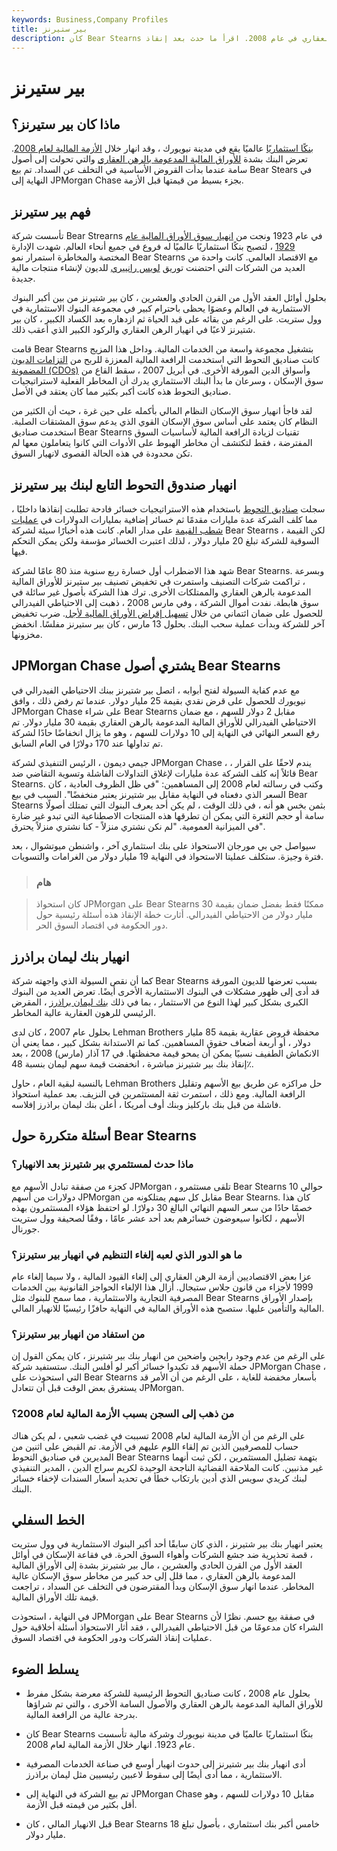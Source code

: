 ```yaml
---
keywords: Business,Company Profiles
title: بير ستيرنز
description: كان Bear Stearns بنكًا استثماريًا انهار خلال أزمة الرهن العقاري في عام 2008. اقرأ ما حدث بعد إنقاذ Bear Stearns.
---
```


# بير ستيرنز
## ماذا كان بير ستيرنز؟

[بنكًا استثماريًا](/investmentbank) عالميًا يقع في مدينة نيويورك ، وقد انهار خلال [الأزمة المالية لعام 2008](/financial-crisis). تعرض البنك بشدة [للأوراق المالية المدعومة بالرهن العقاري](/mbs) والتي تحولت إلى أصول سامة عندما بدأت القروض الأساسية في التخلف عن السداد. تم بيع Bear Stears في النهاية إلى JPMorgan Chase بجزء بسيط من قيمتها قبل الأزمة.

## فهم بير ستيرنز

تأسست شركة Bear Strearns في عام 1923 ونجت من [انهيار سوق الأوراق المالية عام 1929](/stock-market-crash-1929) ، لتصبح بنكًا استثماريًا عالميًا له فروع في جميع أنحاء العالم. شهدت الإدارة المختصة والمخاطرة استمرار نمو Bear Stearns مع الاقتصاد العالمي. كانت واحدة من العديد من الشركات التي احتضنت توريق [لويس رانييري](/lewis_ranieri) للديون لإنشاء منتجات مالية جديدة.

بحلول أوائل العقد الأول من القرن الحادي والعشرين ، كان بير شتيرنز من بين أكبر البنوك الاستثمارية في العالم وعضوًا يحظى باحترام كبير في مجموعة البنوك الاستثمارية في وول ستريت. على الرغم من بقائه على قيد الحياة ثم ازدهاره بعد الكساد الكبير ، كان بير شتيرنز لاعبًا في انهيار الرهن العقاري والركود الكبير الذي أعقب ذلك.

قامت Bear Stearns بتشغيل مجموعة واسعة من الخدمات المالية. وداخل هذا المزيج كانت صناديق التحوط التي استخدمت الرافعة المالية المعززة للربح من [التزامات الديون المضمونة (CDOs)](/cdo) وأسواق الدين المورقة الأخرى. في أبريل 2007 ، سقط القاع من سوق الإسكان ، وسرعان ما بدأ البنك الاستثماري يدرك أن المخاطر الفعلية لاستراتيجيات صناديق التحوط هذه كانت أكبر بكثير مما كان يعتقد في الأصل.

لقد فاجأ انهيار سوق الإسكان النظام المالي بأكمله على حين غرة ، حيث أن الكثير من النظام كان يعتمد على أساس سوق الإسكان القوي الذي يدعم سوق المشتقات الصلبة. استخدمت صناديق Bear Stearns تقنيات لزيادة الرافعة المالية لأساسيات السوق المفترضة ، فقط لتكتشف أن مخاطر الهبوط على الأدوات التي كانوا يتعاملون معها لم تكن محدودة في هذه الحالة القصوى لانهيار السوق.

## انهيار صندوق التحوط التابع لبنك بير ستيرنز

سجلت [صناديق التحوط](/hedgefund) باستخدام هذه الاستراتيجيات خسائر فادحة تطلبت إنقاذها داخليًا ، مما كلف الشركة عدة مليارات مقدمًا ثم خسائر إضافية بمليارات الدولارات في [عمليات شطب القيمة](/writedown) على مدار العام. كانت هذه أخبارًا سيئة لشركة Bear Stearns ، لكن القيمة السوقية للشركة تبلغ 20 مليار دولار ، لذلك اعتبرت الخسائر مؤسفة ولكن يمكن التحكم فيها.

شهد هذا الاضطراب أول خسارة ربع سنوية منذ 80 عامًا لشركة Bear Stearns. وبسرعة ، تراكمت شركات التصنيف واستمرت في تخفيض تصنيف بير ستيرنز للأوراق المالية المدعومة بالرهن العقاري والممتلكات الأخرى. ترك هذا الشركة بأصول غير سائلة في سوق هابطة. نفدت أموال الشركة ، وفي مارس 2008 ، ذهبت إلى الاحتياطي الفيدرالي للحصول على ضمان ائتماني من خلال [تسهيل إقراض الأوراق المالية لأجل](/tslf). ضرب تخفيض آخر للشركة وبدأت عملية سحب البنك. بحلول 13 مارس ، كان بير ستيرنز مفلسًا. انخفض مخزونها.

## JPMorgan Chase يشتري أصول Bear Stearns

مع عدم كفاية السيولة لفتح أبوابه ، اتصل بير شتيرنز ببنك الاحتياطي الفيدرالي في نيويورك للحصول على قرض نقدي بقيمة 25 مليار دولار. عندما تم رفض ذلك ، وافق JPMorgan Chase على شراء Bear Stearns مقابل 2 دولار للسهم ، مع ضمان الاحتياطي الفيدرالي للأوراق المالية المدعومة بالرهن العقاري بقيمة 30 مليار دولار. تم رفع السعر النهائي في النهاية إلى 10 دولارات للسهم ، وهو ما يزال انخفاضًا حادًا لشركة تم تداولها عند 170 دولارًا في العام السابق.

جيمي ديمون ، الرئيس التنفيذي لشركة JPMorgan Chase ، يندم لاحقًا على القرار ، قائلاً إنه كلف الشركة عدة مليارات لإغلاق التداولات الفاشلة وتسوية التقاضي ضد Bear Stearns. وكتب في رسالته لعام 2008 إلى المساهمين: "في ظل الظروف العادية ، كان السعر الذي دفعناه في النهاية مقابل بير شتيرنز يعتبر منخفضًا". السبب في بيع Bear Stearns بثمن بخس هو أنه ، في ذلك الوقت ، لم يكن أحد يعرف البنوك التي تمتلك أصولًا سامة أو حجم الثغرة التي يمكن أن تطرقها هذه المنتجات الاصطناعية التي تبدو غير ضارة في الميزانية العمومية. "لم نكن نشتري منزلاً - كنا نشتري منزلاً يحترق".

سيواصل جي بي مورجان الاستحواذ على بنك استثماري آخر ، واشنطن ميوتشوال ، بعد فترة وجيزة. ستكلف عمليتا الاستحواذ في النهاية 19 مليار دولار من الغرامات والتسويات.

> ### هام

> كان استحواذ JPMorgan على Bear Stearns ممكنًا فقط بفضل ضمان بقيمة 30 مليار دولار من الاحتياطي الفيدرالي. أثارت خطة الإنقاذ هذه أسئلة رئيسية حول دور الحكومة في اقتصاد السوق الحر.

>

## انهيار بنك ليمان براذرز

كما أن نقص السيولة الذي واجهته شركة Bear Stearns بسبب تعرضها للديون المورقة قد أدى إلى ظهور مشكلات في البنوك الاستثمارية الأخرى أيضًا. تعرض العديد من البنوك الكبرى بشكل كبير لهذا النوع من الاستثمار ، بما في ذلك [بنك ليمان براذرز](/lehman-brothers) ، المقرض الرئيسي للرهون العقارية عالية المخاطر.

بحلول عام 2007 ، كان لدى Lehman Brothers محفظة قروض عقارية بقيمة 85 مليار دولار ، أو أربعة أضعاف حقوق المساهمين. كما تم الاستدانة بشكل كبير ، مما يعني أن الانكماش الطفيف نسبيًا يمكن أن يمحو قيمة محفظتها. في 17 آذار (مارس) 2008 ، بعد إنقاذ بنك بير شتيرنز مباشرة ، انخفضت قيمة سهم ليمان بنسبة 48٪.

بالنسبة لبقية العام ، حاول Lehman Brothers حل مراكزه عن طريق بيع الأسهم وتقليل الرافعة المالية. ومع ذلك ، استمرت ثقة المستثمرين في النزيف. بعد عملية استحواذ فاشلة من قبل بنك باركليز وبنك أوف أمريكا ، أعلن بنك ليمان براذرز إفلاسه.

## أسئلة متكررة حول Bear Stearns

### ماذا حدث لمستثمري بير شتيرنز بعد الانهيار؟

كجزء من صفقة تبادل الأسهم مع JPMorgan ، تلقى مستثمرو Bear Stearns حوالي 10 دولارات من أسهم JPMorgan مقابل كل سهم يمتلكونه من Bear Stearns. كان هذا خصمًا حادًا من سعر السهم النهائي البالغ 30 دولارًا. لو احتفظ هؤلاء المستثمرون بهذه الأسهم ، لكانوا سيعوضون خسائرهم بعد أحد عشر عامًا ، وفقًا لصحيفة وول ستريت جورنال.

### ما هو الدور الذي لعبه إلغاء التنظيم في انهيار بير ستيرنز؟

عزا بعض الاقتصاديين أزمة الرهن العقاري إلى إلغاء القيود المالية ، ولا سيما إلغاء عام 1999 لأجزاء من قانون جلاس ستيجال. أزال هذا الإلغاء الحواجز القانونية بين الخدمات المصرفية التجارية والاستثمارية ، مما سمح للبنوك مثل Bear Stearns بإصدار الأوراق المالية والتأمين عليها. ستصبح هذه الأوراق المالية في النهاية حافزًا رئيسيًا للانهيار المالي.

### من استفاد من انهيار بير ستيرنز؟

على الرغم من عدم وجود رابحين واضحين من انهيار بنك بير شتيرنز ، كان يمكن القول إن حملة الأسهم قد تكبدوا خسائر أكبر لو أفلس البنك. ستستفيد شركة JPMorgan Chase ، التي استحوذت على Bear Stearns بأسعار مخفضة للغاية ، على الرغم من أن الأمر قد يستغرق بعض الوقت قبل أن تتعادل JPMorgan.

### من ذهب إلى السجن بسبب الأزمة المالية لعام 2008؟

على الرغم من أن الأزمة المالية لعام 2008 تسببت في غضب شعبي ، لم يكن هناك حساب للمصرفيين الذين تم إلقاء اللوم عليهم في الأزمة. تم القبض على اثنين من المديرين في صناديق التحوط Bear Stearns بتهمة تضليل المستثمرين ، لكن ثبت أنهما غير مذنبين. كانت الملاحقة القضائية الناجحة الوحيدة لكريم سراج الدين ، المدير التنفيذي لبنك كريدي سويس الذي أدين بارتكاب خطأ في تحديد أسعار السندات لإخفاء خسائر البنك.

## الخط السفلي

يعتبر انهيار بنك بير شتيرنز ، الذي كان سابقًا أحد أكبر البنوك الاستثمارية في وول ستريت ، قصة تحذيرية ضد جشع الشركات وأهواء السوق الحرة. في فقاعة الإسكان في أوائل العقد الأول من القرن الحادي والعشرين ، مال بير شتيرنز بشدة إلى الأوراق المالية المدعومة بالرهن العقاري ، مما قلل إلى حد كبير من مخاطر سوق الإسكان عالية المخاطر. عندما انهار سوق الإسكان وبدأ المقترضون في التخلف عن السداد ، تراجعت قيمة تلك الأوراق المالية.

في النهاية ، استحوذت JPMorgan على Bear Stearns في صفقة بيع حسم. نظرًا لأن الشراء كان مدعومًا من قبل الاحتياطي الفيدرالي ، فقد أثار الاستحواذ أسئلة أخلاقية حول عمليات إنقاذ الشركات ودور الحكومة في اقتصاد السوق.

## يسلط الضوء

- بحلول عام 2008 ، كانت صناديق التحوط الرئيسية للشركة معرضة بشكل مفرط للأوراق المالية المدعومة بالرهن العقاري والأصول السامة الأخرى ، والتي تم شراؤها بدرجة عالية من الرافعة المالية.

- كان Bear Stearns بنكًا استثماريًا عالميًا في مدينة نيويورك وشركة مالية تأسست عام 1923. انهار خلال الأزمة المالية لعام 2008.

- أدى انهيار بنك بير شتيرنز إلى حدوث انهيار أوسع في صناعة الخدمات المصرفية الاستثمارية ، مما أدى أيضًا إلى سقوط لاعبين رئيسيين مثل ليمان براذرز.

- تم بيع الشركة في النهاية إلى JPMorgan Chase مقابل 10 دولارات للسهم ، وهو أقل بكثير من قيمته قبل الأزمة.

- قبل الانهيار المالي ، كان Bear Stearns خامس أكبر بنك استثماري ، بأصول تبلغ 18 مليار دولار.

